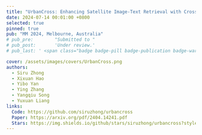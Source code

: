 ```yaml
---
title: "UrbanCross: Enhancing Satellite Image-Text Retrieval with Cross-Domain Adaptation"
date: 2024-07-14 00:01:00 +0800
selected: true
pinned: true
pub: "MM 2024, Melbourne, Australia"
# pub_pre:        "Submitted to "
# pub_post:       'Under review.'
# pub_last: ' <span class="badge badge-pill badge-publication badge-warning">Poster</span>'

cover: /assets/images/covers/UrbanCross.png
authors:
  - Siru Zhong
  - Xixuan Hao
  - Yibo Yan
  - Ying Zhang
  - Yangqiu Song
  - Yuxuan Liang
links:
  Code: https://github.com/siruzhong/urbancross
  Paper: https://arxiv.org/pdf/2404.14241.pdf
  Stars: https://img.shields.io/github/stars/siruzhong/urbancross?style=social
---
```

